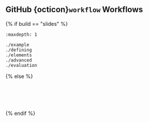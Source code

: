 ## <i class="fab fa-github"></i> **GitHub** {octicon}`workflow` Workflows

{% if build == "slides" %}
<!-- BUILDING THE SLIDES -->
```{toctree}
:maxdepth: 1

./example
./defining
./elements
./advanced
./evaluation
```
{% else %}
<!-- BUILDING THE PAGES -->
```{include} ./example.md
```
```{include} ./defining.md
```
```{include} ./elements.md
```
```{include} ./advanced.md
```
```{include} ./evaluation.md
```
{% endif %}
